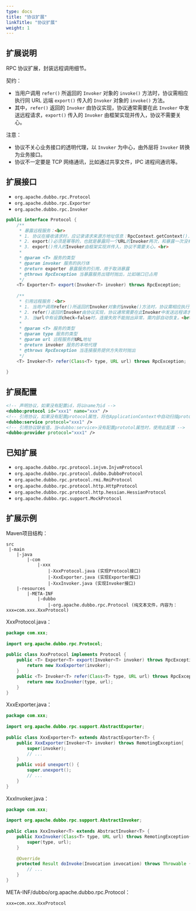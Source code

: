```yaml
---
type: docs
title: "协议扩展"
linkTitle: "协议扩展"
weight: 1
---
```


## 扩展说明

RPC 协议扩展，封装远程调用细节。

契约：

* 当用户调用 `refer()` 所返回的 `Invoker` 对象的 `invoke()` 方法时，协议需相应执行同 URL 远端 `export()` 传入的 `Invoker` 对象的 `invoke()` 方法。
* 其中，`refer()` 返回的 `Invoker` 由协议实现，协议通常需要在此 `Invoker` 中发送远程请求，`export()` 传入的 `Invoker` 由框架实现并传入，协议不需要关心。

注意：

* 协议不关心业务接口的透明代理，以 `Invoker` 为中心，由外层将 `Invoker` 转换为业务接口。
* 协议不一定要是 TCP 网络通讯，比如通过共享文件，IPC 进程间通讯等。

## 扩展接口

* `org.apache.dubbo.rpc.Protocol`
* `org.apache.dubbo.rpc.Exporter`
* `org.apache.dubbo.rpc.Invoker`

```java
public interface Protocol {
    /**
     * 暴露远程服务：<br>
     * 1. 协议在接收请求时，应记录请求来源方地址信息：RpcContext.getContext().setRemoteAddress();<br>
     * 2. export()必须是幂等的，也就是暴露同一个URL的Invoker两次，和暴露一次没有区别。<br>
     * 3. export()传入的Invoker由框架实现并传入，协议不需要关心。<br>
     * 
     * @param <T> 服务的类型
     * @param invoker 服务的执行体
     * @return exporter 暴露服务的引用，用于取消暴露
     * @throws RpcException 当暴露服务出错时抛出，比如端口已占用
     */
    <T> Exporter<T> export(Invoker<T> invoker) throws RpcException;
 
    /**
     * 引用远程服务：<br>
     * 1. 当用户调用refer()所返回的Invoker对象的invoke()方法时，协议需相应执行同URL远端export()传入的Invoker对象的invoke()方法。<br>
     * 2. refer()返回的Invoker由协议实现，协议通常需要在此Invoker中发送远程请求。<br>
     * 3. 当url中有设置check=false时，连接失败不能抛出异常，需内部自动恢复。<br>
     * 
     * @param <T> 服务的类型
     * @param type 服务的类型
     * @param url 远程服务的URL地址
     * @return invoker 服务的本地代理
     * @throws RpcException 当连接服务提供方失败时抛出
     */
    <T> Invoker<T> refer(Class<T> type, URL url) throws RpcException;
 
}
```

## 扩展配置

```xml
<!-- 声明协议，如果没有配置id，将以name为id -->
<dubbo:protocol id="xxx1" name="xxx" />
<!-- 引用协议，如果没有配置protocol属性，将在ApplicationContext中自动扫描protocol配置 -->
<dubbo:service protocol="xxx1" />
<!-- 引用协议缺省值，当<dubbo:service>没有配置prototol属性时，使用此配置 -->
<dubbo:provider protocol="xxx1" />
```

## 已知扩展

* `org.apache.dubbo.rpc.protocol.injvm.InjvmProtocol`
* `org.apache.dubbo.rpc.protocol.dubbo.DubboProtocol`
* `org.apache.dubbo.rpc.protocol.rmi.RmiProtocol`
* `org.apache.dubbo.rpc.protocol.http.HttpProtocol`
* `org.apache.dubbo.rpc.protocol.http.hessian.HessianProtocol`
* `org.apache.dubbo.rpc.support.MockProtocol`

## 扩展示例

Maven项目结构：

```
src
 |-main
    |-java
        |-com
            |-xxx
                |-XxxProtocol.java (实现Protocol接口)
                |-XxxExporter.java (实现Exporter接口)
                |-XxxInvoker.java (实现Invoker接口)
    |-resources
        |-META-INF
            |-dubbo
                |-org.apache.dubbo.rpc.Protocol (纯文本文件，内容为：xxx=com.xxx.XxxProtocol)
```

XxxProtocol.java：

```java
package com.xxx;
 
import org.apache.dubbo.rpc.Protocol;
 
public class XxxProtocol implements Protocol {
    public <T> Exporter<T> export(Invoker<T> invoker) throws RpcException {
        return new XxxExporter(invoker);
    }
    public <T> Invoker<T> refer(Class<T> type, URL url) throws RpcException {
        return new XxxInvoker(type, url);
    }
}
```

XxxExporter.java：

```java
package com.xxx;
 
import org.apache.dubbo.rpc.support.AbstractExporter;
 
public class XxxExporter<T> extends AbstractExporter<T> {
    public XxxExporter(Invoker<T> invoker) throws RemotingException{
        super(invoker);
        // ...
    }
    public void unexport() {
        super.unexport();
        // ...
    }
}
```

XxxInvoker.java：

```java
package com.xxx;
 
import org.apache.dubbo.rpc.support.AbstractInvoker;
 
public class XxxInvoker<T> extends AbstractInvoker<T> {
    public XxxInvoker(Class<T> type, URL url) throws RemotingException{
        super(type, url);
    }
    
    @Override
    protected Result doInvoke(Invocation invocation) throws Throwable {
        // ...
    }
}
```

META-INF/dubbo/org.apache.dubbo.rpc.Protocol：

```properties
xxx=com.xxx.XxxProtocol
```
